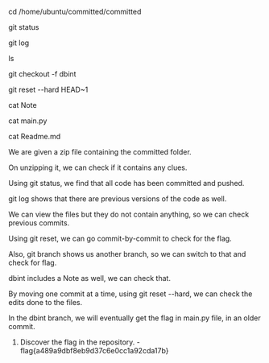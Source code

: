 cd /home/ubuntu/committed/committed

git status

git log

ls

git checkout -f dbint

git reset --hard HEAD~1

cat Note

cat main.py

cat Readme.md

We are given a zip file containing the committed folder.

On unzipping it, we can check if it contains any clues.

Using git status, we find that all code has been committed and pushed.

git log shows that there are previous versions of the code as well.

We can view the files but they do not contain anything, so we can check previous commits.

Using git reset, we can go commit-by-commit to check for the flag.

Also, git branch shows us another branch, so we can switch to that and check for flag.

dbint includes a Note as well, we can check that.

By moving one commit at a time, using git reset --hard, we can check the edits done to the files.

In the dbint branch, we will eventually get the flag in main.py file, in an older commit.

1. Discover the flag in the repository. - flag{a489a9dbf8eb9d37c6e0cc1a92cda17b}
